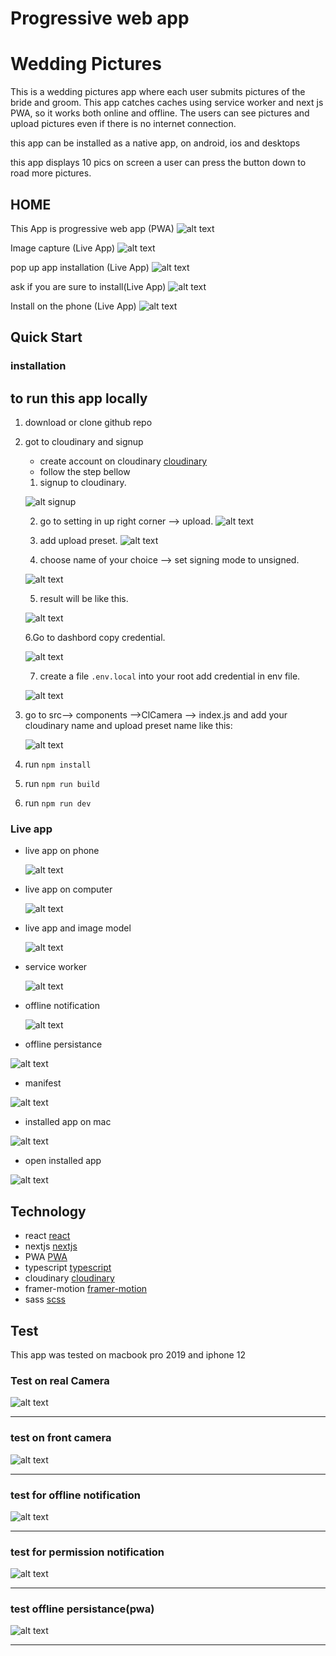 # Progressive web app
# Wedding Pictures

This is a wedding pictures app where each user submits pictures of the bride and groom. This app catches caches using service worker and next js PWA, so it works both online and offline. The users can see pictures and upload pictures even if there is no internet connection.

this app can be installed as a native app, on android, ios and desktops

this app displays 10 pics on screen a user can press the button down to road more pictures.

## HOME

This App is progressive web app (PWA)
   ![alt text](public/pwa.png)


Image capture (Live App)
   ![alt text](public/camera.png)

pop up app installation (Live App)
   ![alt text](public/test6.JPG)

ask if you are sure to install(Live App)
   ![alt text](public/test7.JPG)

Install on the phone (Live App)
   ![alt text](public/test8.JPG)


## Quick Start
### installation

## to run this app locally
1. download or clone github repo

2. got to cloudinary and signup
   - create account on cloudinary [cloudinary](https://cloudinary.com/)
   - follow the step bellow

   1. signup to cloudinary.

   ![alt signup](public/cloud0.png)

   2. go to setting in up right corner --> upload.
   ![alt text](public/cloud1.png)

   3. add upload preset.
   ![alt text](public/cloud2.png)

   4. choose name of your choice --> set signing mode to unsigned.

   ![alt text](public/cloud3.png)

   5. result will be like this.

   ![alt text](public/cloud4.png)

   6.Go to dashbord copy credential.

   ![alt text](public/cloud5.png)

   7. create a file `.env.local` into your root add credential in env file.

   ![alt text](public/env.png)

3. go to src--> components -->ClCamera --> index.js and add your cloudinary name and upload preset name like this:

   ![alt text](public/code.png) 

4. run `npm install`
5. run `npm run build`
6. run `npm run dev`


### Live app
- live app on phone

  ![alt text](public/home.png)

- live app on computer

  ![alt text](public/home2.png)

- live app and image model

  ![alt text](public/model.gif)

- service worker

  ![alt text](public/service.png)

- offline notification

  ![alt text](public/offline.png)

- offline persistance

 ![alt text](public/offline2.gif)

- manifest

 ![alt text](public/iconinsta.png)

- installed app on mac

 ![alt text](public/install.png)

- open installed app

 ![alt text](public/install.gif)



## Technology
- react [react](https://reactjs.org/)
- nextjs [nextjs](https://nextjs.org/)
- PWA    [PWA](https://web.dev/progressive-web-apps/)
- typescript [typescript](https://www.typescriptlang.org/)
- cloudinary [cloudinary](https://cloudinary.com/)
- framer-motion [framer-motion](https://www.framer.com/motion/)
- sass [scss](https://sass-lang.com/documentation/syntax)

## Test

This app was tested on macbook pro 2019
and iphone 12
### Test on real Camera

 ![alt text](public/testa4.png)

 -----------------------------------

### test on front camera

 ![alt text](public/testa2.png)

 -----------------------------------

### test for offline notification

 ![alt text](public/testa3.png)

 -----------------------------------

### test for permission notification

![alt text](public/testa1.png)

------------------------------------

### test offline persistance(pwa)

![alt text](public/testa5.png)

------------------------------------






